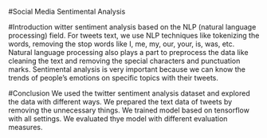 #Social Media Sentimental Analysis

#Introduction
witter sentiment analysis based on the NLP (natural language processing) field. For tweets text, we use NLP techniques like tokenizing the words, removing the stop words like I, me, my, our, your, is, was, etc. Natural language processing also plays a part to preprocess the data like cleaning the text and removing the special characters and punctuation marks. Sentimental analysis is very important because we can know the trends of people’s emotions on specific topics with their tweets.

#Conclusion
We used the twitter sentiment analysis dataset and explored the data with different ways.
We prepared the text data of tweets by removing the unnecessary things.
We trained model based on tensorflow with all settings.
We evaluated thye model with different evaluation measures.
